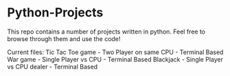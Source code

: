 # Python-Projects
This repo contains a number of projects written in python.
Feel free to browse through them and use the code!

Current files:
Tic Tac Toe game - Two Player on same CPU - Terminal Based
War game - Single Player vs CPU - Terminal Based
Blackjack - Single Player vs CPU dealer - Terminal Based
